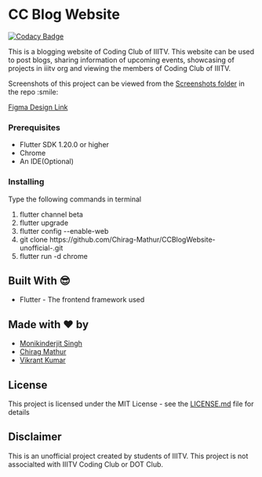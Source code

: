 # CC Blog Website

[![Codacy Badge](https://api.codacy.com/project/badge/Grade/c2d57ab3e3d2442a80a764bdfd555f04)](https://app.codacy.com/manual/Chirag-Mathur/CCBlogWebsite-unofficial-?utm_source=github.com&utm_medium=referral&utm_content=Chirag-Mathur/CCBlogWebsite-unofficial-&utm_campaign=Badge_Grade_Dashboard)

<p>This is a blogging website of Coding Club of IIITV. This website can be used to post blogs, sharing information of upcoming events, showcasing of projects in iiitv org  and viewing the members of Coding Club of IIITV.</p>
<p>Screenshots of this project can be viewed from the <a href="https://github.com/Chirag-Mathur/CCBlogWebsite-unofficial-/tree/master/Screenshots">Screenshots folder</a> in the repo :smile:</p>
<p><a href="https://www.figma.com/file/5aLa8I7PiRdc25UrB1cL3e/CC-BLOG-Website">Figma Design Link</a></p>

### Prerequisites
<ul>
  <li> Flutter SDK 1.20.0 or higher </li>
  <li> Chrome </li>
  <li> An IDE(Optional) </li>
</ul>

### Installing
 Type the following commands in terminal
 <ol>
  <li>flutter channel beta</li>
  <li>flutter upgrade</li>
  <li>flutter config --enable-web</li>
  <li>git clone https://github.com/Chirag-Mathur/CCBlogWebsite-unofficial-.git</li>
  <li>flutter run -d chrome</li>
 </ol>
 
 ## Built With :sunglasses:
 <ul>
  <li>Flutter - The frontend framework used</li>
 </ul>

## Made with :heart: by
<ul>
  <li><a href="https://github.com/Monik09">Monikinderjit Singh</a></li>
  <li><a href="https://github.com/Chirag-Mathur">Chirag Mathur</a></li>
  <li><a href="https://github.com/vikiwarrior">Vikrant Kumar</a></li>
</ul>

## License
This project is licensed under the MIT License - see the [LICENSE.md](LICENSE.md) file for details

## Disclaimer
This is an unofficial project created by students of IIITV. This project is not associalted with IIITV Coding Club or DOT Club.
